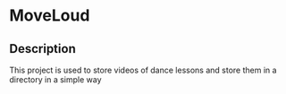 # MoveLoud
## Description
This project is used to store videos of dance lessons and store them in a directory in a simple way